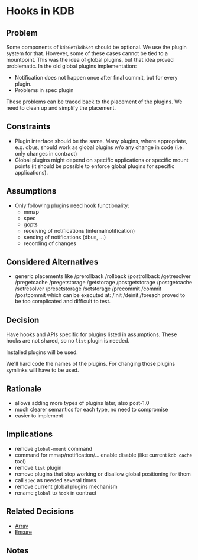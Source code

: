 # Hooks in KDB

## Problem

Some components of `kdbGet`/`kdbSet` should be optional.
We use the plugin system for that.
However, some of these cases cannot be tied to a mountpoint.
This was the idea of global plugins, but that idea proved problematic.
In the old global plugins implementation:

- Notification does not happen once after final commit, but for every plugin.
- Problems in spec plugin

These problems can be traced back to the placement of the plugins.
We need to clean up and simplify the placement.

## Constraints

- Plugin interface should be the same. Many plugins, where appropriate, e.g. dbus, should work as global plugins w/o any change in code (i.e. only changes in contract)
- Global plugins might depend on specific applications or specific mount points (it should be possible to enforce global plugins for specific applications).

## Assumptions

- Only following plugins need hook functionality:
  - mmap
  - spec
  - gopts
  - receiving of notifications (internalnotification)
  - sending of notifications (dbus, ...)
  - recording of changes

## Considered Alternatives

- generic placements like
  /prerollback /rollback /postrollback /getresolver
  /pregetcache /pregetstorage /getstorage /postgetstorage /postgetcache
  /setresolver /presetstorage /setstorage /precommit /commit /postcommit
  which can be executed at:
  /init /deinit /foreach
  proved to be too complicated and difficult to test.

## Decision

Have hooks and APIs specific for plugins listed in assumptions.
These hooks are not shared, so no `list` plugin is needed.

Installed plugins will be used.

We'll hard code the names of the plugins.
For changing those plugins symlinks will have to be used.

## Rationale

- allows adding more types of plugins later, also post-1.0
- much clearer semantics for each type, no need to compromise
- easier to implement

## Implications

- remove `global-mount` command
- command for mmap/notification/... enable disable (like current `kdb cache` tool)
- remove `list` plugin
- remove plugins that stop working or disallow global positioning for them
- call `spec` as needed several times
- remove current global plugins mechanism
- rename `global` to `hook` in contract

## Related Decisions

- [Array](array.md)
- [Ensure](../6_implemented/ensure.md)

## Notes
